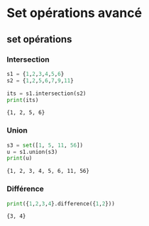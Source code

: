 
# Set opérations avancé 

## set opérations 

### Intersection 


```python
s1 = {1,2,3,4,5,6}
s2 = {1,2,5,6,7,9,11}

its = s1.intersection(s2)
print(its)
```

    {1, 2, 5, 6}
    

### Union 


```python
s3 = set([1, 5, 11, 56])
u = s1.union(s3)
print(u)
```

    {1, 2, 3, 4, 5, 6, 11, 56}
    

### Différence 


```python
print({1,2,3,4}.difference({1,2}))
```

    {3, 4}
    

